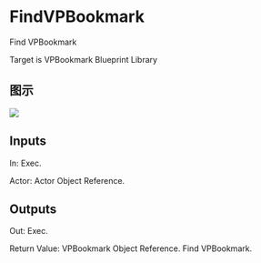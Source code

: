 # FindVPBookmark

Find VPBookmark

Target is VPBookmark Blueprint Library

## 图示

![]($-20221218-18115698.png)

## Inputs

In: Exec.

Actor: Actor Object Reference.  

## Outputs

Out: Exec.

Return Value: VPBookmark Object Reference. Find VPBookmark.

